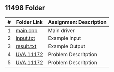   
##  11498 Folder
|   #   | Folder Link | Assignment Description |
| :---: | ----------- | ---------------------- |
|   1   |<a href="https://github.com/LandenSJones/4883-Programming_Techniques-Jones/blob/master/Assignments/P01/11498/main.cpp">main.cpp</a>|Main driver|
|   2   |<a href="https://github.com/LandenSJones/4883-Programming_Techniques-Jones/blob/master/Assignments/P01/11498/input.txt">input.txt</a>|Example input|
|   3   |<a href="https://github.com/LandenSJones/4883-Programming_Techniques-Jones/blob/master/Assignments/P01/11498/result.txt">result.txt</a>|Example Output|
|   4   |<a href="https://github.com/LandenSJones/4883-Programming_Techniques-Jones/blob/master/Assignments/P01/11498/11498.pdf">UVA 11172</a>|Problem Descritption|
|   5   |<a href="https://github.com/LandenSJones/4883-Programming_Techniques-Jones/blob/master/Assignments/P01/11498/Accepted.png">UVA 11172</a>|Problem Descritption|

